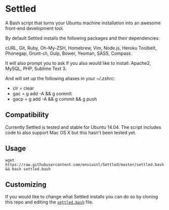 Settled
=======
A Bash script that turns your Ubuntu machine installation into an awesome front-end development tool.

By default Settled installs the following packages and their dependencies:

cURL, Git, Ruby,
Oh-My-ZSH, Homebrew,
Vim, Node.js, Heroku Toolbelt,
Phonegap, Grunt-cli, Gulp, Bower, Yeoman,
SASS, Compass.

It will also prompt you to ask if you also would like to install:
Apache2, MySQL, PHP, Sublime Text 3.

And will set up the following aliases in your ~/.zshrc:
* clr = clear
* gac = g add -A && g commit
* gacp = g add -A && g commit && g push 

## Compatibility
Currently Settled is tested and stable for Ubuntu 14.04. The script includes code to also support Mac OS X but this hasn't been tested yet.

## Usage
```
wget https://raw.githubusercontent.com/enviusnl/Settled/master/settled.bash && bash settled.bash
```

## Customizing
If you would like to change what Settled installs you can do so by cloning this repo and editing the [`settled.bash`](https://github.com/enviusnl/Settled/blob/master/settled.bash) file.

